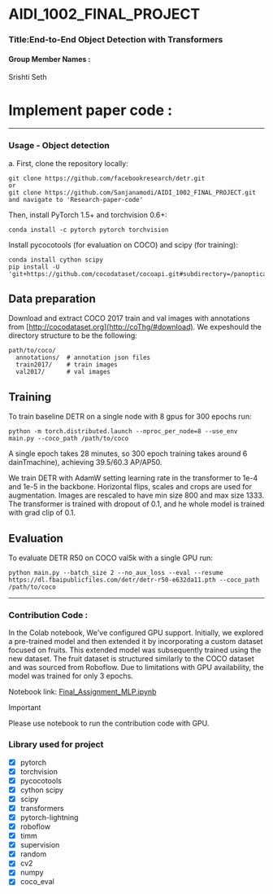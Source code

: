 # AIDI_1002_FINAL_PROJECT

### Title:End-to-End Object Detection with Transformers
#### Group Member Names : 
Srishti Seth

# Implement paper code :
*********************************************************************************************************************

### Usage - Object detection
a.
First, clone the repository locally:
```
git clone https://github.com/facebookresearch/detr.git 
or 
git clone https://github.com/Sanjanamodi/AIDI_1002_FINAL_PROJECT.git
and navigate to 'Research-paper-code'
```
Then, install PyTorch 1.5+ and torchvision 0.6+:
```
conda install -c pytorch pytorch torchvision
```
Install pycocotools (for evaluation on COCO) and scipy (for training):
```
conda install cython scipy
pip install -U 'git+https://github.com/cocodataset/cocoapi.git#subdirectory=/panopticapi.git
```

## Data preparation

Download and extract COCO 2017 train and val images with annotations from
[http://cocodataset.org](http://coThg/#download).
We expeshould the directory structure to be the following:
```
path/to/coco/
  annotations/  # annotation json files
  train2017/    # train images
  val2017/      # val images
```

## Training
To train baseline DETR on a single node with 8 gpus for 300 epochs run:
```
python -m torch.distributed.launch --nproc_per_node=8 --use_env main.py --coco_path /path/to/coco 
```
A single epoch takes 28 minutes, so 300 epoch training
takes around 6 dainTmachine), achieving 39.5/60.3 AP/AP50.

We train DETR with AdamW setting learning rate in the transformer to 1e-4 and 1e-5 in the backbone.
Horizontal flips, scales and crops are used for augmentation.
Images are rescaled to have min size 800 and max size 1333.
The transformer is trained with dropout of 0.1, and he whole model is trained with grad clip of 0.1.


## Evaluation
To evaluate DETR R50 on COCO val5k with a single GPU run:
```
python main.py --batch_size 2 --no_aux_loss --eval --resume https://dl.fbaipublicfiles.com/detr/detr-r50-e632da11.pth --coco_path /path/to/coco
```

*********************************************************************************************************************
### Contribution  Code :

In the Colab notebook, We've configured GPU support. Initially, we explored a pre-trained model and then extended it by incorporating a custom dataset focused on fruits. This extended model was subsequently trained using the new dataset. The fruit dataset is structured similarly to the COCO dataset and was sourced from Roboflow. Due to limitations with GPU availability, the model was trained for only 3 epochs.

Notebook link: [Final_Assignment_MLP.ipynb](https://github.com/Sanjanamodi/AIDI_1002_FINAL_PROJECT/blob/main/Contribution-code/Final_Assignment_MLP.ipynb)

> [!IMPORTANT]
> Please use notebook to run the contribution code with GPU.

### Library used for project
- [x] pytorch
- [x] torchvision
- [x] pycocotools
- [x] cython scipy
- [x] scipy
- [x] transformers
- [x] pytorch-lightning
- [x] roboflow
- [x] timm
- [x] supervision
- [x] random
- [x] cv2
- [x] numpy
- [x] coco_eval
